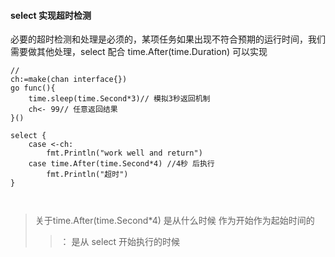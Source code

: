 #### select 实现超时检测

必要的超时检测和处理是必须的，某项任务如果出现不符合预期的运行时间，我们需要做其他处理，select 配合 time.After(time.Duration) 可以实现

```
//
ch:=make(chan interface{})
go func(){
	time.sleep(time.Second*3)// 模拟3秒返回机制
	ch<- 99// 任意返回结果
}()

select {
	case <-ch:
		fmt.Println("work well and return")
	case time.After(time.Second*4) //4秒 后执行
		fmt.Println("超时")
}



```



> 关于time.After(time.Second*4) 是从什么时候 作为开始作为起始时间的
>
> >  ： 是从  select 开始执行的时候